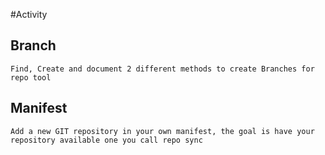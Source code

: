 #Activity

## Branch

    Find, Create and document 2 different methods to create Branches for repo tool


## Manifest

    Add a new GIT repository in your own manifest, the goal is have your repository available one you call repo sync